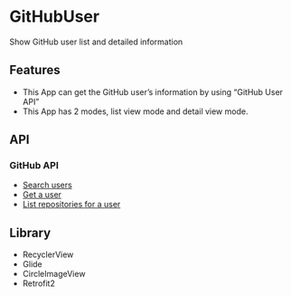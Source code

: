 # GitHubUser
Show GitHub user list and detailed information

## Features
- This App can get the GitHub user’s information by using “GitHub User
API”
- This App has 2 modes, list view mode and detail view mode.

## API
### GitHub API
- [Search users](https://docs.github.com/en/rest/reference/search#search-users)
- [Get a user](https://docs.github.com/en/rest/reference/users#get-a-user)
- [List repositories for a user](https://docs.github.com/en/rest/reference/repos#list-repositories-for-a-user)

## Library
* RecyclerView
* Glide
* CircleImageView
* Retrofit2
